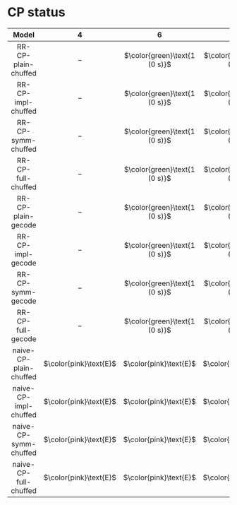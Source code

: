 # CP status
| $\text{Model}$ | $4$ | $6$ | $8$ | $10$ | $12$ | $14$ | $16$ | $18$ | $20$ |
|:-:| :---:|:---:|:---:|:---:|:---:|:---:|:---:|:---:|:---:|
$\text{RR-CP-plain-chuffed}$ | $-$ | $\color{green}\text{1 (0 s)}$ | $\color{green}\text{1 (0 s)}$ | $\color{green}\text{1 (0 s)}$ | $\color{green}\text{1 (0 s)}$ | $\color{green}\text{1 (1 s)}$ | $\color{green}\text{1 (4 s)}$ | $\color{green}\text{1 (18 s)}$ | $-$ | 
$\text{RR-CP-impl-chuffed}$ | $-$ | $\color{green}\text{1 (0 s)}$ | $\color{green}\text{1 (0 s)}$ | $\color{green}\text{1 (0 s)}$ | $\color{green}\text{1 (0 s)}$ | $\color{green}\text{1 (11 s)}$ | $-$ | $-$ | $-$ | 
$\text{RR-CP-symm-chuffed}$ | $-$ | $\color{green}\text{1 (0 s)}$ | $\color{green}\text{1 (0 s)}$ | $\color{green}\text{1 (0 s)}$ | $\color{green}\text{1 (0 s)}$ | $\color{green}\text{1 (0 s)}$ | $\color{green}\text{1 (2 s)}$ | $\color{green}\text{1 (1 s)}$ | $\color{green}\text{1 (67 s)}$ | 
$\text{RR-CP-full-chuffed}$ | $-$ | $\color{green}\text{1 (0 s)}$ | $\color{green}\text{1 (0 s)}$ | $\color{green}\text{1 (0 s)}$ | $\color{green}\text{1 (0 s)}$ | $\color{green}\text{1 (21 s)}$ | $-$ | $-$ | $-$ | 
$\text{RR-CP-plain-gecode}$ | $-$ | $\color{green}\text{1 (0 s)}$ | $\color{green}\text{1 (0 s)}$ | $\color{green}\text{1 (0 s)}$ | $\color{green}\text{1 (0 s)}$ | $\color{green}\text{1 (9 s)}$ | $-$ | $-$ | $-$ | 
$\text{RR-CP-impl-gecode}$ | $-$ | $\color{green}\text{1 (0 s)}$ | $\color{green}\text{1 (0 s)}$ | $\color{green}\text{1 (0 s)}$ | $\color{green}\text{1 (0 s)}$ | $\color{green}\text{1 (3 s)}$ | $-$ | $-$ | $-$ | 
$\text{RR-CP-symm-gecode}$ | $-$ | $\color{green}\text{1 (0 s)}$ | $\color{green}\text{1 (0 s)}$ | $\color{green}\text{1 (0 s)}$ | $\color{green}\text{1 (0 s)}$ | $\color{green}\text{1 (2 s)}$ | $\color{green}\text{1 (291 s)}$ | $-$ | $-$ | 
$\text{RR-CP-full-gecode}$ | $-$ | $\color{green}\text{1 (0 s)}$ | $\color{green}\text{1 (0 s)}$ | $\color{green}\text{1 (0 s)}$ | $\color{green}\text{1 (0 s)}$ | $\color{green}\text{1 (1 s)}$ | $\color{green}\text{1 (259 s)}$ | $-$ | $-$ | 
$\text{naive-CP-plain-chuffed}$ | $\color{pink}\text{E}$ | $\color{pink}\text{E}$ | $\color{pink}\text{E}$ | $\color{pink}\text{E}$ | $\color{pink}\text{E}$ | $\color{pink}\text{E}$ | $\color{pink}\text{E}$ | $\color{pink}\text{E}$ | $\color{pink}\text{E}$ | 
$\text{naive-CP-impl-chuffed}$ | $\color{pink}\text{E}$ | $\color{pink}\text{E}$ | $\color{pink}\text{E}$ | $\color{pink}\text{E}$ | $\color{pink}\text{E}$ | $\color{pink}\text{E}$ | $\color{pink}\text{E}$ | $\color{pink}\text{E}$ | $\color{pink}\text{E}$ | 
$\text{naive-CP-symm-chuffed}$ | $\color{pink}\text{E}$ | $\color{pink}\text{E}$ | $\color{pink}\text{E}$ | $\color{pink}\text{E}$ | $\color{pink}\text{E}$ | $\color{pink}\text{E}$ | $\color{pink}\text{E}$ | $\color{pink}\text{E}$ | $\color{pink}\text{E}$ | 
$\text{naive-CP-full-chuffed}$ | $\color{pink}\text{E}$ | $\color{pink}\text{E}$ | $\color{pink}\text{E}$ | $\color{pink}\text{E}$ | $\color{pink}\text{E}$ | $\color{pink}\text{E}$ | $\color{pink}\text{E}$ | $\color{pink}\text{E}$ | $\color{pink}\text{E}$ | 
